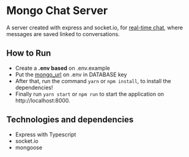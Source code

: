 # Mongo Chat Server 

A server created with express and socket.io, for [real-time chat](https://github.com/victormarques-ia/react-chat-app-v1), where messages are saved linked to conversations.

## How to Run

- Create a **.env based** on .env.example
- Put the [mongo_url](https://docs.mongodb.com/manual/reference/connection-string/) on .env in DATABASE key
- After that, run the command `yarn` or `npm install`, to install the dependencies! 
- Finally run `yarn start` or `npm run` to start the application on http://localhost:8000.

## Technologies and dependencies

- Express with Typescript
- socket.io
- mongoose
